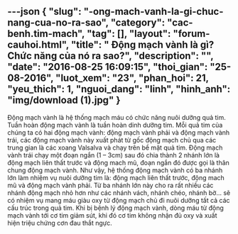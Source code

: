 ---json
{
    "slug": "-ong-mach-vanh-la-gi-chuc-nang-cua-no-ra-sao",
    "category": "cac-benh.tim-mach",
    "tag": [],
    "layout": "forum-cauhoi.html",
    "title": " Động mạch vành là gì? Chức năng của nó ra sao?",
    "description": "",
    "date": "2016-08-25 16:09:15",
    "thoi_gian": "25-08-2016",
    "luot_xem": "23",
    "phan_hoi": 21,
    "yeu_thich": 1,
    "nguoi_dang": "linh",
    "hinh_anh": "img/download (1).jpg"
}
---
Động mạch vành là hệ thống mạch máu có chức năng nuôi dưỡng quả tim. Tuần hoàn động mạch vành là tuần hoàn dinh dưỡng tim. Mỗi quả tim của chúng ta có hai động mạch vành: động mạch vành phải và động mạch vành trái, các động mạch vành này xuất phát từ gốc động mạch chủ qua các trung gian là các xoang Valsalva và chạy trên bề mặt quả tim. Động mạch vành trái chạy một đoạn ngắn (1 – 3cm) sau đó chia thành 2 nhánh lớn là động mạch liên thất trước và động mach mũ, đoạn ngắn đó được gọi là thân chung động mạch vành. Như vậy, hệ thống động mạch vành có ba nhánh lớn làm nhiệm vụ nuôi dưỡng tim là: động mạch liên thất trước, động mach mũ và động mạch vành phải. Từ ba nhánh lớn này cho ra rất nhiều các nhánh động mạch nhỏ hơn như các nhánh vách, nhánh chéo, nhánh bờ… sẽ có nhiệm vụ mang máu giàu oxy từ động mạch chủ đi nuôi dưỡng tất cả các cấu trúc trong quả tim. Khi bị bệnh lý động mạch vành, dòng máu từ động mạch vành tới cơ tim giảm sút, khi đó cơ tim không nhận đủ oxy và xuất hiện triệu chứng cơn đau thắt ngực.